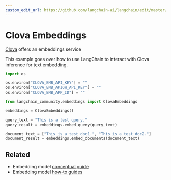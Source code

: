 ```yaml
---
custom_edit_url: https://github.com/langchain-ai/langchain/edit/master/docs/docs/integrations/text_embedding/clova.ipynb
---
```

# Clova Embeddings
[Clova](https://api.ncloud-docs.com/docs/ai-naver-clovastudio-summary) offers an embeddings service

This example goes over how to use LangChain to interact with Clova inference for text embedding.



```python
import os

os.environ["CLOVA_EMB_API_KEY"] = ""
os.environ["CLOVA_EMB_APIGW_API_KEY"] = ""
os.environ["CLOVA_EMB_APP_ID"] = ""
```


```python
from langchain_community.embeddings import ClovaEmbeddings
```


```python
embeddings = ClovaEmbeddings()
```


```python
query_text = "This is a test query."
query_result = embeddings.embed_query(query_text)
```


```python
document_text = ["This is a test doc1.", "This is a test doc2."]
document_result = embeddings.embed_documents(document_text)
```


## Related

- Embedding model [conceptual guide](/docs/concepts/#embedding-models)
- Embedding model [how-to guides](/docs/how_to/#embedding-models)
